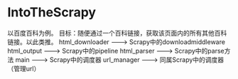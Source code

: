 # IntoTheScrapy
以百度百科为例。
目标：随便通过一个百科链接，获取该页面内的所有其他百科链接。以此类推。
html_downloader ---> Scrapy中的downloadmiddleware
html_output     ---> Scrapy中的pipeline
html_parser     ---> Scrapy中的parse方法
main            ---> Scrapy中的调度器
url_manager     ---> 同属Scrapy中的调度器（管理url）
